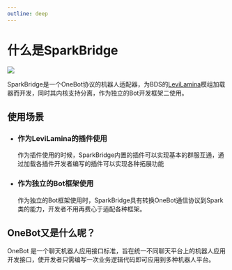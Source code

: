 ```yaml
---
outline: deep
---
```


# 什么是SparkBridge

![](https://socialify.git.ci/sparkbridge/sparkbridge2/image?description=1&font=Bitter&forks=1&issues=1&logo=https%3A%2F%2Fsparkbridge.cn%2Ficon.svg&owner=1&pattern=Circuit%20Board&stargazers=1&theme=Dark)

SparkBridge是一个OneBot协议的机器人适配器，为BDS的[LeviLamina](https://github.com/LiteLDev/LeviLamina)模组加载器而开发，同时其内核支持分离，作为独立的Bot开发框架二使用。

## 使用场景

 - ### **作为LeviLamina的插件使用**
   
   作为插件使用的时候，SparkBridge内置的插件可以实现基本的群服互通，通过加载各插件开发者编写的插件可以实现各种拓展功能

 - ### **作为独立的Bot框架使用**
   作为独立的Bot框架使用时，SparkBridge具有转换OneBot通信协议到Spark类的能力，开发者不用再费心于适配各种框架。

## OneBot又是什么呢？

OneBot 是一个聊天机器人应用接口标准，旨在统一不同聊天平台上的机器人应用开发接口，使开发者只需编写一次业务逻辑代码即可应用到多种机器人平台。